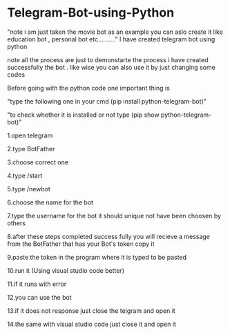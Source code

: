 # Telegram-Bot-using-Python
"note i am just taken the movie bot as an example you can aslo create it like education bot , personal bot etc.........."
I have created telegram bot using python

note all the process are just to demonstarte the process i have created successfully the bot . like wise you can also use it by just changing  some codes


Before going with the python code one important thing is 

"type the following one in your cmd  (pip install python-telegram-bot)"

"to check whether it is installed or not type (pip show python-telegram-bot)"

1.open telegram

2.type BotFather

3.choose correct one

4.type /start

5.type /newbot

6.choose the name for the bot 

7.type the username for the bot it should unique not have been choosen by others

8.after these steps completed success fully you will recieve a message from the BotFather that has your Bot's token copy it 

9.paste the token in the program where it is typed to be pasted 

10.run it (Using visual studio code better)

11.if it runs with error

12.you can use the bot 

13.if it does not response just close the telgram and open it 

14.the same with visual studio code just close it and open it
